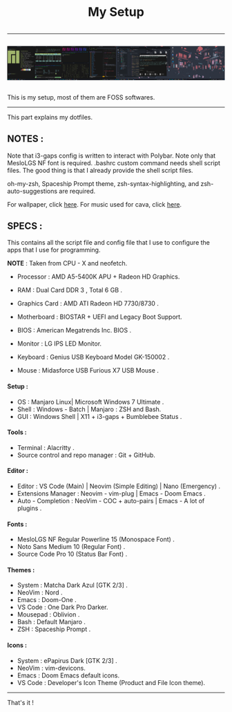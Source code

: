 <div style="display : flex ; justify-content : center" align="center">

<h1>My Setup</h1>

</div>

---------------------------------------

<div style="display : flex ; justify-content : center" align="center">

![Showcase-1](/showcases/1.png)

<hr>

![Showcase-2](/showcases/2.png)

<hr>

![Showcase-3](/showcases/3.png)

<hr>

![Showcase-4](/showcases/4.png)


</div>

This is my setup, most of them are FOSS softwares.

---------------------------------------

This part explains my dotfiles.

## NOTES :

Note that i3-gaps config is written to interact with Polybar.
Note only that MesloLGS NF font is required.
.bashrc custom command needs shell script files.
The good thing is that I already provide the shell script files.

oh-my-zsh, Spaceship Prompt theme, 
zsh-syntax-highlighting, and zsh-auto-suggestions are required.

For wallpaper, click [here](https://www.peakpx.com/en/hd-wallpaper-desktop-vpsqb).
For music used for cava, click [here](https://www.youtube.com/watch?v=SKricIeeru0).

## SPECS :

This contains all the script file and config file that I use to configure the apps that I use for programming.

**NOTE** : Taken from CPU - X and neofetch.

- Processor : AMD A5-5400K APU + Radeon HD Graphics.
- RAM : Dual Card DDR 3 , Total 6 GB .
- Graphics Card : AMD ATI Radeon HD 7730/8730 .

- Motherboard : BIOSTAR + UEFI and Legacy Boot Support.
- BIOS : American Megatrends Inc. BIOS .

- Monitor : LG IPS LED Monitor.
- Keyboard : Genius USB Keyboard Model GK-150002 .
- Mouse : Midasforce USB Furious X7 USB Mouse .

#### Setup :

- OS : Manjaro Linux| Microsoft Windows 7 Ultimate .
- Shell : Windows - Batch | Manjaro : ZSH and Bash.
- GUI : Windows Shell | X11 + i3-gaps + Bumblebee Status .

#### Tools :

- Terminal : Alacritty .
- Source control and repo manager : Git + GitHub.

#### Editor :

- Editor : VS Code (Main) | Neovim (Simple Editing) | Nano (Emergency) .
- Extensions Manager : Neovim - vim-plug | Emacs - Doom Emacs .
- Auto - Completion : NeoVim - COC + auto-pairs | Emacs - A lot of plugins .

#### Fonts :

- MesloLGS NF Regular Powerline 15 (Monospace Font) .
- Noto Sans Medium 10 (Regular Font) .
- Source Code Pro 10 (Status Bar Font) .

#### Themes :

- System : Matcha Dark Azul [GTK 2/3] .
- NeoVim : Nord .
- Emacs : Doom-One .
- VS Code : One Dark Pro Darker.
- Mousepad : Oblivion .
- Bash : Default Manjaro .
- ZSH : Spaceship Prompt .

#### Icons :

- System : ePapirus Dark [GTK 2/3] .
- NeoVim : vim-devicons.
- Emacs : Doom Emacs default icons.
- VS Code : Developer's Icon Theme (Product and File Icon theme).

---------------------------------------

That's it !
